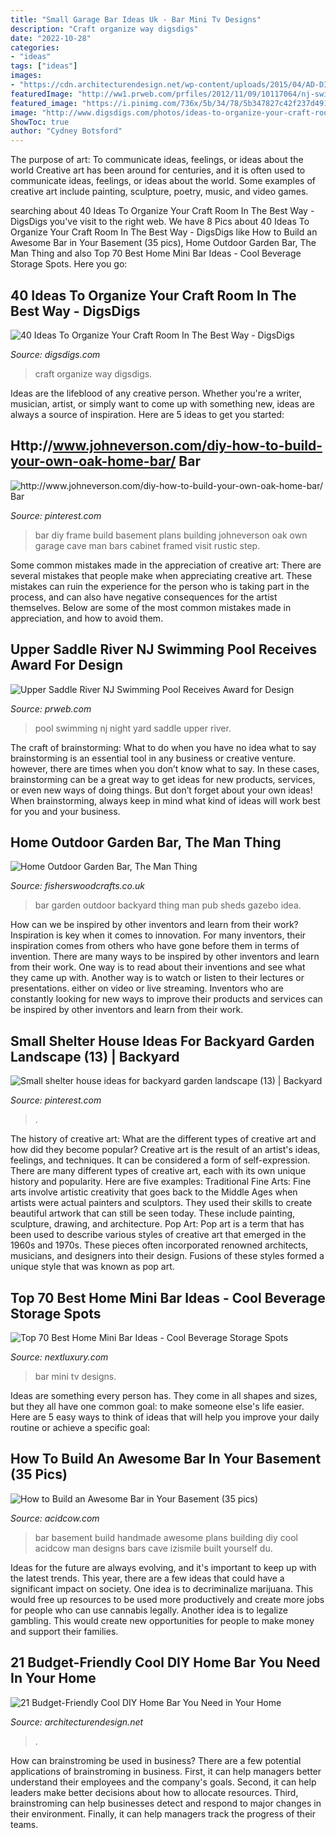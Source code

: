 ```yaml
---
title: "Small Garage Bar Ideas Uk - Bar Mini Tv Designs"
description: "Craft organize way digsdigs"
date: "2022-10-28"
categories:
- "ideas"
tags: ["ideas"]
images:
- "https://cdn.architecturendesign.net/wp-content/uploads/2015/04/AD-DIY-Home-Bar-8.jpg"
featuredImage: "http://ww1.prweb.com/prfiles/2012/11/09/10117064/nj-swimming-pool.jpg"
featured_image: "https://i.pinimg.com/736x/5b/34/78/5b347827c42f237d491c41185521f65f.jpg"
image: "http://www.digsdigs.com/photos/ideas-to-organize-your-craft-room-in-the-best-way-12-554x831.jpg"
ShowToc: true
author: "Cydney Botsford"
---
```



The purpose of art: To communicate ideas, feelings, or ideas about the world
Creative art has been around for centuries, and it is often used to communicate ideas, feelings, or ideas about the world. Some examples of creative art include painting, sculpture, poetry, music, and video games.

	

		
searching about 40 Ideas To Organize Your Craft Room In The Best Way - DigsDigs you've visit to the right web. We have 8 Pics about 40 Ideas To Organize Your Craft Room In The Best Way - DigsDigs like How to Build an Awesome Bar in Your Basement (35 pics), Home Outdoor Garden Bar, The Man Thing and also Top 70 Best Home Mini Bar Ideas - Cool Beverage Storage Spots. Here you go:
		
    
## 40 Ideas To Organize Your Craft Room In The Best Way - DigsDigs

<img loading=lazy src="http://www.digsdigs.com/photos/ideas-to-organize-your-craft-room-in-the-best-way-12-554x831.jpg" onerror="this.onerror=null;this.src='https://tse3.mm.bing.net/th?id=OIP.-pQmKoQgNgriU_-T1ldV-wHaLH&amp;pid=15.1';" alt="40 Ideas To Organize Your Craft Room In The Best Way - DigsDigs">

_Source: digsdigs.com_

>craft organize way digsdigs. 

	

Ideas are the lifeblood of any creative person. Whether you're a writer, musician, artist, or simply want to come up with something new, ideas are always a source of inspiration. Here are 5 ideas to get you started: 

    
## Http://www.johneverson.com/diy-how-to-build-your-own-oak-home-bar/ Bar

<img loading=lazy src="https://i.pinimg.com/736x/9a/d9/11/9ad9113682508ecf0874fdd536a8e029.jpg" onerror="this.onerror=null;this.src='https://tse2.mm.bing.net/th?id=OIP.IhFvTKtylLlHH1vDko0nEAHaJ3&amp;pid=15.1';" alt="http://www.johneverson.com/diy-how-to-build-your-own-oak-home-bar/ Bar">

_Source: pinterest.com_

>bar diy frame build basement plans building johneverson oak own garage cave man bars cabinet framed visit rustic step. 

	

Some common mistakes made in the appreciation of creative art:
There are several mistakes that people make when appreciating creative art. These mistakes can ruin the experience for the person who is taking part in the process, and can also have negative consequences for the artist themselves. Below are some of the most common mistakes made in appreciation, and how to avoid them.

    
## Upper Saddle River NJ Swimming Pool Receives Award For Design

<img loading=lazy src="http://ww1.prweb.com/prfiles/2012/11/09/10117064/nj-swimming-pool.jpg" onerror="this.onerror=null;this.src='https://tse2.mm.bing.net/th?id=OIP.MZZ0Ud739S7Z4kwSmkuS_wHaE9&amp;pid=15.1';" alt="Upper Saddle River NJ Swimming Pool Receives Award for Design">

_Source: prweb.com_

>pool swimming nj night yard saddle upper river. 

	

The craft of brainstorming: What to do when you have no idea what to say
brainstorming is an essential tool in any business or creative venture. however, there are times when you don’t know what to say. In these cases, brainstorming can be a great way to get ideas for new products, services, or even new ways of doing things. But don’t forget about your own ideas! When brainstorming, always keep in mind what kind of ideas will work best for you and your business.

    
## Home Outdoor Garden Bar, The Man Thing

<img loading=lazy src="http://www.fisherswoodcrafts.co.uk/images/barwebsite450x600.jpg" onerror="this.onerror=null;this.src='https://tse1.mm.bing.net/th?id=OIP.zOcfGlaCPJKWa7AvGF2R0QAAAA&amp;pid=15.1';" alt="Home Outdoor Garden Bar, The Man Thing">

_Source: fisherswoodcrafts.co.uk_

>bar garden outdoor backyard thing man pub sheds gazebo idea. 

	

How can we be inspired by other inventors and learn from their work?
Inspiration is key when it comes to innovation. For many inventors, their inspiration comes from others who have gone before them in terms of invention. There are many ways to be inspired by other inventors and learn from their work. One way is to read about their inventions and see what they came up with. Another way is to watch or listen to their lectures or presentations. either on video or live streaming. Inventors who are constantly looking for new ways to improve their products and services can be inspired by other inventors and learn from their work.

    
## Small Shelter House Ideas For Backyard Garden Landscape (13) | Backyard

<img loading=lazy src="https://i.pinimg.com/736x/5b/34/78/5b347827c42f237d491c41185521f65f.jpg" onerror="this.onerror=null;this.src='https://tse3.mm.bing.net/th?id=OIP.Up0-Yrpw06l26pefVxSk6gAAAA&amp;pid=15.1';" alt="Small shelter house ideas for backyard garden landscape (13) | Backyard">

_Source: pinterest.com_

>. 

	

The history of creative art: What are the different types of creative art and how did they become popular?
Creative art is the result of an artist's ideas, feelings, and techniques. It can be considered a form of self-expression. There are many different types of creative art, each with its own unique history and popularity. Here are five examples:
Traditional Fine Arts: Fine arts involve artistic creativity that goes back to the Middle Ages when artists were actual painters and sculptors. They used their skills to create beautiful artwork that can still be seen today. These include painting, sculpture, drawing, and architecture. Pop Art: Pop art is a term that has been used to describe various styles of creative art that emerged in the 1960s and 1970s. These pieces often incorporated renowned architects, musicians, and designers into their design. Fusions of these styles formed a unique style that was known as pop art.

    
## Top 70 Best Home Mini Bar Ideas - Cool Beverage Storage Spots

<img loading=lazy src="http://nextluxury.com/wp-content/uploads/empty-tv-cart-themed-mini-bar-ideas-designs.jpg" onerror="this.onerror=null;this.src='https://tse1.mm.bing.net/th?id=OIP.LxwfTki6Rie0yWegX8h3DQAAAA&amp;pid=15.1';" alt="Top 70 Best Home Mini Bar Ideas - Cool Beverage Storage Spots">

_Source: nextluxury.com_

>bar mini tv designs. 

	

Ideas are something every person has. They come in all shapes and sizes, but they all have one common goal: to make someone else's life easier. Here are 5 easy ways to think of ideas that will help you improve your daily routine or achieve a specific goal: 

    
## How To Build An Awesome Bar In Your Basement (35 Pics)

<img loading=lazy src="http://acidcow.com/pics/20100920/awesome_bar_07.jpg" onerror="this.onerror=null;this.src='https://tse3.mm.bing.net/th?id=OIP.cdEc0dNnPHyXyfMoff1ETQHaFi&amp;pid=15.1';" alt="How to Build an Awesome Bar in Your Basement (35 pics)">

_Source: acidcow.com_

>bar basement build handmade awesome plans building diy cool acidcow man designs bars cave izismile built yourself du. 

	

Ideas for the future are always evolving, and it's important to keep up with the latest trends. This year, there are a few ideas that could have a significant impact on society. One idea is to decriminalize marijuana. This would free up resources to be used more productively and create more jobs for people who can use cannabis legally. Another idea is to legalize gambling. This would create new opportunities for people to make money and support their families.

    
## 21 Budget-Friendly Cool DIY Home Bar You Need In Your Home

<img loading=lazy src="https://cdn.architecturendesign.net/wp-content/uploads/2015/04/AD-DIY-Home-Bar-8.jpg" onerror="this.onerror=null;this.src='https://tse4.mm.bing.net/th?id=OIP.vmTLYNKHN2RxmVEbvJg_egHaJ6&amp;pid=15.1';" alt="21 Budget-Friendly Cool DIY Home Bar You Need in Your Home">

_Source: architecturendesign.net_

>. 

	

How can brainstroming be used in business?
There are a few potential applications of brainstroming in business. First, it can help managers better understand their employees and the company's goals. Second, it can help leaders make better decisions about how to allocate resources. Third, brainstroming can help businesses detect and respond to major changes in their environment. Finally, it can help managers track the progress of their teams.

